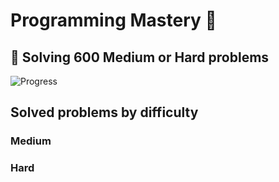 # Programming Mastery :punch:

## :goal_net:  Solving 600 Medium or Hard problems 

![Progress](https://progress-bar.dev/1/?scale=600&title=InterviewGod&width=500&color=babaca&suffix=+problems+solved)

## Solved problems by difficulty

### Medium

### Hard